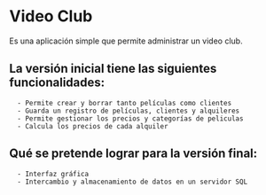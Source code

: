 # Video Club

  Es una aplicación simple que permite administrar un video club.
  
## La versión inicial tiene las siguientes funcionalidades:
  
      - Permite crear y borrar tanto películas como clientes
      - Guarda un registro de películas, clientes y alquileres
      - Permite gestionar los precios y categorías de peliculas
      - Calcula los precios de cada alquiler
    
## Qué se pretende lograr para la versión final:
    
      - Interfaz gráfica
      - Intercambio y almacenamiento de datos en un servidor SQL

